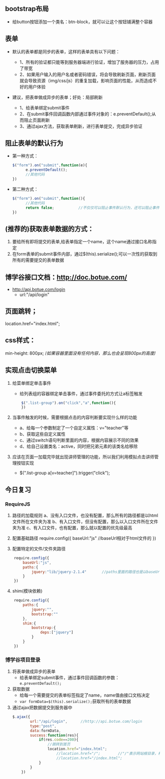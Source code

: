 ## bootstrap布局
+ 给button按钮添加一个类名：btn-block，就可以让这个按钮铺满整个容器

## 表单
+ 默认的表单都是同步的表单，这样的表单具有以下问题：
    - 1、所有的验证都只能等到服务器端进行验证，增加了服务器的压力，占用了带宽
    - 2、如果用户输入的用户名或者密码错误，将会导致刷新页面，刷新页面就会导致资源（img/css/js）的重复加载，影响页面的性能，从而造成不好的用户体验

+ 建议，把表单做成异步的表单；好处：局部刷新
    - 1、给表单绑定submit事件
    - 2、在submit事件回调函数内部通过事件对象的：e.preventDefault();从而阻止页面刷新
    - 3、通过ajax方法，获取表单刷新，进行表单提交，完成异步验证

## 阻止表单的默认行为
+ 第一种方式：
    ```js
    $("form").on("submit",function(e){
          e.preventDefault();
          //其他代码
  })
    ```

+ 第二种方式：
    ```js
    $("form").on("submit",function(){
          //其他代码
          return false;           //不仅仅可以阻止事件默认行为，还可以阻止事件冒泡
    })
    ```

## (推荐的)获取表单数据的方式：
1. 要给所有即将提交的表单,给表单指定一个name，这个name通过接口名称指定
2. 在form表单的submit事件内部，通过$(this).serialize();可以一次性的获取到所有的需要提交的表单数据

## 博学谷接口文档：http://doc.botue.com/
+ http://api.botue.com/login
    - url:"/api/login"


## 页面跳转；
location.href="index.html";

## css样式：
min-height: 800px;      /*如果容器里面没有任何内容，那么也会呈现800px的高度*/


## 实现点击切换菜单
1. 给菜单绑定单击事件
    + 给列表组的容器绑定单击事件，通过事件委托的方式让a标签触发
    ```js
        $(".list-group").on("click","a",function(){
        })
    ```
2. 当事件触发的时候，需要根据点击的内容判断要实现什么样的功能
    - a、给每一个参数制定了一个自定义属性：v="teacher"等
    - b、获取这些自定义属性
    - c、通过switch语句判断里面的内容，根据内容展示不同的效果

    + d、给自己设置类名：active，同时把兄弟元素的该类名给移除

3. 应该在页面一加载完毕就出现讲师管理的功能，所以我们利用模拟点击讲师管理按钮实现
    + $(".list-group a[v=teacher]").trigger("click");

## 今日复习
### RequireJS
1. 路径的加载规则
a、没有入口文件，也没有配置，那么所有的路径都是以html文件所在文件夹为准
b、有入口文件，但没有配置，那么以入口文件所在文件夹为准
c、有入口文件，也有配置，那么就以配置的优先级最高

2. 配置基础路径
require.config({
    baseUrl:"js"        //baseUrl相对于html文件的
})

3. 配置特定的文件/文件夹路径
```js
    require.config({
        baseUrl:"js",
        paths:{
            jquery:"lib/jquery-2.1.4"       //paths里面的路径也是以baseUrl为准的
        }
    })
```


4. shim(模块依赖)
```js
    require.config({
        paths:{
            jquery:"",
            bootstrap:""
        },
        shim:{
            bootstrap:{
                deps:["jquery"]
            }
        }
    })
````

### 博学谷项目登录
1. 将表单做成异步的表单
    + 给表单绑定submit事件，通过事件回调函数的参数：`e.preventDefault();`
2. 获取数据
    + 给每一个需要提交的表单标签指定了name，name值由接口文档决定
    + `var formData=$(this).serialize();`获取所有的表单数据
3. 通过ajax把数据提交到服务器中
    ```js
    $.ajax({
            url:"/api/login",      //http://api.botue.com/login
            type:"post",
            data:formData,
            success:function(res){
                if(res.code==200){
                    //跳转到首页
                    location.href="index.html";
                        //location.href="/";        //"/"表示网站根目录，相当于在地址栏中输入："http://bxg11.com"
                        //location.href="/index.html";
                }
            }
        })
     ```
